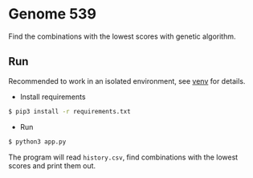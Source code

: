 # Genome 539

Find the combinations with the lowest scores with genetic algorithm.

## Run

Recommended to work in an isolated environment, see [venv](https://docs.python.org/3/library/venv.html) for details.

- Install requirements

```bash
$ pip3 install -r requirements.txt
```

- Run

```bash
$ python3 app.py
```

The program will read `history.csv`, find combinations with the lowest scores and print them out.
